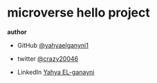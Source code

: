 # microverse hello project

**author**

- GitHub [@yahyaelganyni1](https://github.com/yahyaelganyni1)

- twitter [@crazy20046](https://twitter.com/crazy20046)

- LinkedIn [Yahya EL-ganayni](https://www.linkedin.com/in/yahya-el-ganayni-a456115b/)
